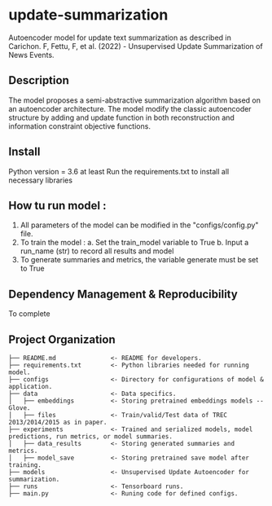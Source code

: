 # update-summarization

Autoencoder model for update text summarization as described in Carichon. F, Fettu, F, et al. (2022) - Unsupervised Update Summarization of News Events. 

## Description

The model proposes a semi-abstractive summarization algorithm based on an autoencoder architecture. The model modify the classic autoencoder structure by adding and update function in both reconstruction and information constraint objective functions.

## Install

Python version = 3.6 at least
Run the requirements.txt to install all necessary libraries

## How tu run model :

1. All parameters of the model can be modified in the "configs/config.py" file.
2. To train the model : 
    a. Set the train_model variable to True
    b. Input a run_name (str) to record all results and model
3. To generate summaries and metrics, the variable generate must be set to True


## Dependency Management & Reproducibility

To complete 

## Project Organization

```
├── README.md               <- README for developers.
├── requirements.txt        <- Python libraries needed for running model.
├── configs                 <- Directory for configurations of model & application.
├── data                    <- Data specifics.
│   ├── embeddings          <- Storing pretrained embeddings models -- Glove.
│   ├── files               <- Train/valid/Test data of TREC 2013/2014/2015 as in paper.
├── experiments             <- Trained and serialized models, model predictions, run metrics, or model summaries.
│   ├── data_results        <- Storing generated summaries and metrics.
│   ├── model_save          <- Storing pretrained save model after training.
├── models                  <- Unsupervised Update Autoencoder for summarization.
├── runs                    <- Tensorboard runs.
├── main.py                 <- Runing code for defined configs.
```
